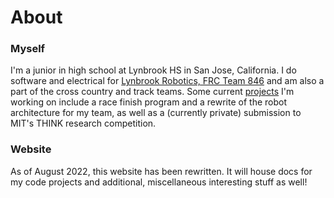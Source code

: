 # About

### Myself

I'm a junior in high school at Lynbrook HS in San Jose, California. I do software and electrical for [Lynbrook Robotics, FRC Team 846](https://github.com/Team846) and am also a part of the cross country and track teams. Some current [projects](https://apawate.github.io/projects) I'm working on include a race finish program and a rewrite of the robot architecture for my team, as well as a (currently private) submission to MIT's THINK research competition.

### Website

As of August 2022, this website has been rewritten. It will house docs for my code projects and additional, miscellaneous interesting stuff as well!
